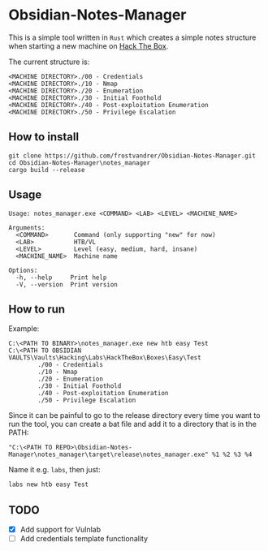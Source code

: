 # Obsidian-Notes-Manager

This is a simple tool written in `Rust` which creates a simple notes structure when starting a new machine on [Hack The Box](https://www.hackthebox.com/).

The current structure is:

```
<MACHINE DIRECTORY>./00 - Credentials
<MACHINE DIRECTORY>./10 - Nmap
<MACHINE DIRECTORY>./20 - Enumeration
<MACHINE DIRECTORY>./30 - Initial Foothold
<MACHINE DIRECTORY>./40 - Post-exploitation Enumeration
<MACHINE DIRECTORY>./50 - Privilege Escalation
```

## How to install

```
git clone https://github.com/frostvandrer/Obsidian-Notes-Manager.git
cd Obsidian-Notes-Manager\notes_manager
cargo build --release
```

## Usage

```
Usage: notes_manager.exe <COMMAND> <LAB> <LEVEL> <MACHINE_NAME>

Arguments:
  <COMMAND>       Command (only supporting "new" for now)
  <LAB>           HTB/VL
  <LEVEL>         Level (easy, medium, hard, insane)
  <MACHINE_NAME>  Machine name

Options:
  -h, --help     Print help
  -V, --version  Print version
```

## How to run

Example:

```
C:\<PATH TO BINARY>\notes_manager.exe new htb easy Test
C:\<PATH TO OBSIDIAN VAULTS\Vaults\Hacking\Labs\HackTheBox\Boxes\Easy\Test
        ./00 - Credentials
        ./10 - Nmap
        ./20 - Enumeration
        ./30 - Initial Foothold
        ./40 - Post-exploitation Enumeration
        ./50 - Privilege Escalation
```

Since it can be painful to go to the release directory every time you want to run the tool, you can create a bat file and add it to a directory that is in the PATH:

```batch
"C:\<PATH TO REPO>\Obsidian-Notes-Manager\notes_manager\target\release\notes_manager.exe" %1 %2 %3 %4
```

Name it e.g. `labs`, then just:

```powershell
labs new htb easy Test
```

## TODO
- [x] Add support for Vulnlab
- [ ] Add credentials template functionality